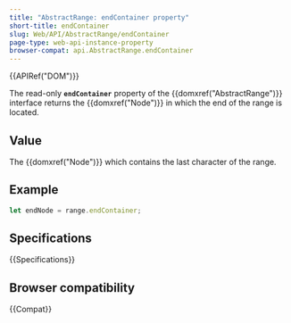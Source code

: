 ```yaml
---
title: "AbstractRange: endContainer property"
short-title: endContainer
slug: Web/API/AbstractRange/endContainer
page-type: web-api-instance-property
browser-compat: api.AbstractRange.endContainer
---
```


{{APIRef("DOM")}}

The read-only **`endContainer`** property of the {{domxref("AbstractRange")}} interface returns the {{domxref("Node")}} in which the end of the range is located.

## Value

The {{domxref("Node")}} which contains the last character of the range.

## Example

```js
let endNode = range.endContainer;
```

## Specifications

{{Specifications}}

## Browser compatibility

{{Compat}}
